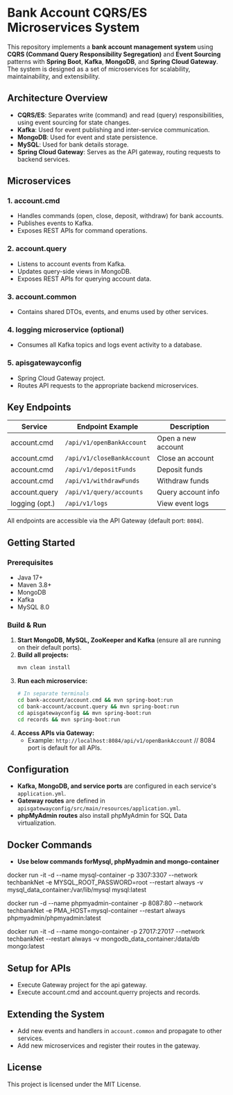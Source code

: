# Bank Account CQRS/ES Microservices System

This repository implements a **bank account management system** using **CQRS (Command Query Responsibility Segregation)** and **Event Sourcing** patterns with **Spring Boot**, **Kafka**, **MongoDB**, and **Spring Cloud Gateway**. The system is designed as a set of microservices for scalability, maintainability, and extensibility.

## Architecture Overview

- **CQRS/ES**: Separates write (command) and read (query) responsibilities, using event sourcing for state changes.
- **Kafka**: Used for event publishing and inter-service communication.
- **MongoDB**: Used for event and state persistence.
- **MySQL**: Used for bank details storage.
- **Spring Cloud Gateway**: Serves as the API gateway, routing requests to backend services.

## Microservices

### 1. account.cmd
- Handles commands (open, close, deposit, withdraw) for bank accounts.
- Publishes events to Kafka.
- Exposes REST APIs for command operations.

### 2. account.query
- Listens to account events from Kafka.
- Updates query-side views in MongoDB.
- Exposes REST APIs for querying account data.

### 3. account.common
- Contains shared DTOs, events, and enums used by other services.

### 4. logging microservice (optional)
- Consumes all Kafka topics and logs event activity to a database.

### 5. apisgatewayconfig
- Spring Cloud Gateway project.
- Routes API requests to the appropriate backend microservices.

## Key Endpoints

| Service         | Endpoint Example                        | Description                  |
|-----------------|-----------------------------------------|------------------------------|
| account.cmd     | `/api/v1/openBankAccount`               | Open a new account           |
| account.cmd     | `/api/v1/closeBankAccount`              | Close an account             |
| account.cmd     | `/api/v1/depositFunds`                  | Deposit funds                |
| account.cmd     | `/api/v1/withdrawFunds`                 | Withdraw funds               |
| account.query   | `/api/v1/query/accounts`                | Query account info           |
| logging (opt.)  | `/api/v1/logs`                          | View event logs              |

All endpoints are accessible via the API Gateway (default port: `8084`).

## Getting Started

### Prerequisites
- Java 17+
- Maven 3.8+
- MongoDB
- Kafka
- MySQL 8.0

### Build & Run

1. **Start MongoDB, MySQL, ZooKeeper and Kafka** (ensure all are running on their default ports).
2. **Build all projects:**
   ```sh
   mvn clean install
   ```
3. **Run each microservice:**
   ```sh
   # In separate terminals
   cd bank-account/account.cmd && mvn spring-boot:run
   cd bank-account/account.query && mvn spring-boot:run
   cd apisgatewayconfig && mvn spring-boot:run
   cd records && mvn spring-boot:run
   ```
4. **Access APIs via Gateway:**
   - Example: `http://localhost:8084/api/v1/openBankAccount` // 8084 port is default for all APIs.

## Configuration

- **Kafka, MongoDB, and service ports** are configured in each service's `application.yml`.
- **Gateway routes** are defined in `apisgatewayconfig/src/main/resources/application.yml`.
- **phpMyAdmin routes** also install phpMyAdmin for SQL Data virtualization.
  
## Docker Commands

- **Use below commands forMysql, phpMyadmin and mongo-container**

docker run -it -d --name mysql-container -p 3307:3307 --network techbankNet -e MYSQL_ROOT_PASSWORD=root --restart always -v mysql_data_container:/var/lib/mysql mysql:latest

docker run -d --name phpmyadmin-container -p 8087:80 --network techbankNet -e PMA_HOST=mysql-container --restart always phpmyadmin/phpmyadmin:latest

docker run -it -d --name mongo-container -p 27017:27017 --network techbankNet --restart always -v mongodb_data_container:/data/db mongo:latest

## Setup for APIs
- Execute Gateway project for the api gateway.
- Execute account.cmd and account.querry projects and records.

## Extending the System
- Add new events and handlers in `account.common` and propagate to other services.
- Add new microservices and register their routes in the gateway.

## License

This project is licensed under the MIT License.
